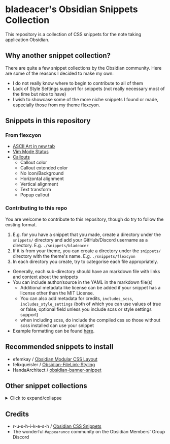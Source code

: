 # bladeacer's Obsidian Snippets Collection
This repository is a collection of CSS snippets for the note taking application Obsidian.

## Why another snippet collection?
There are quite a few snippet collections by the Obsidian community. Here are some of the reasons I decided to make my own:
- I do not really know where to begin to contribute to all of them
- Lack of Style Settings support for snippets (not really necessary most of the time but nice to have)
- I wish to showcase some of the more niche snippets I found or made, especially those from my theme flexcyon.

## Snippets in this repository
### From flexcyon
- [ASCII Art in new tab](./snippets/flexcyon/ascii-art/ascii-art.md)
- [Vim Mode Status](./snippets/flexcyon/vim-mode-status/vim-mode.md)
- [Callouts](./snippets/flexcyon/callouts/callouts.md)
  - Callout color
  - Callout extended color
  - No Icon/Background
  - Horizontal alignment
  - Vertical alignment
  - Text transform
  - Popup callout

### Contributing to this repo
You are welcome to contribute to this repository, though do try to follow the exsting format. 
1. E.g. for you have a snippet that you made, create a directory under the `snippets/` directory and add your GitHub/Discord username as a directory. E.g. `./snippets/bladeacer`
2. If it is from your theme, you can create a directory under the `snippets/` directory with the theme's name. E.g. `./snippets/flexcyon`
3. In each directory you create, try to categorise each file appropriately. 
- Generally, each sub-directory should have an markdown file with links and context about the snippets
- You can include author/source in the YAML in the markdown file(s)
  - Additional metadata like license can be added if your snippet has a license other than the MIT License.
  - You can also add metadata for credits, `includes_scss`, `includes_style_settings` (both of which you can use values of true or false, optional field unless you include scss or style settings support)
  - when including scss, do include the compiled css so those without scss installed can use your snippet
- Example formatting can be found [here](./snippets/flexcyon/ascii-art/ascii-art.md).


## Recommended snippets to install
- efemkay / [Obsidian Modular CSS Layout](https://github.com/efemkay/obsidian-modular-css-layout#wide-views)
- felixqueisler / [Obsidian-FileLink-Styling](https://github.com/felixqueisler/Obsidian-FileLink-Styling)
- HandaArchitect / [obsidian-banner-snippet](https://github.com/HandaArchitect/obsidian-banner-snippet)

## Other snippet collections
<details>
  <summary>Click to expand/collapse</summary>

- [#appearance](https://discord.com/channels/686053708261228577/702656734631821413) - Obsidian discord
- [Obsidian CSS Quick Guide](https://forum.obsidian.md/t/obsidian-css-quick-guide/58178) (forum) (mostly about using the inspector) -
- [CSS Variables at Obsidian Dev Docs](https://docs.obsidian.md/Reference/CSS+variables/CSS+variables)
- replete / [obsidian-minimal-theme-css-snippets](https://github.com/replete/obsidian-minimal-theme-css-snippets)
- SlRvb's [snippets collection](https://github.com/SlRvb/Obsidian--ITS-Theme/tree/main/Snippets) | [Guide](https://publish.obsidian.md/slrvb-docs/ITS+Theme/ITS+Theme)
- zamsyt / [obsidian-snippets](https://github.com/zamsyt/obsidian-snippets)
- ElsaTam /  [Obsidian-Stuff](https://github.com/ElsaTam/Obsidian-Stuff)
- KuiyueRO / [Obsidian-Miner](https://github.com/KuiyueRO/Obsidian-Miner)
- sailKiteV / [Obsidian-Snippets-and-Demos](https://github.com/sailKiteV/Obsidian-Snippets-and-Demos?tab=readme-ov-file)
- TfTHacker / [DashboardPlusPlus](https://github.com/TfTHacker/DashboardPlusPlus)
- eb2ai / [My-Checklists-and-Icons](https://github.com/eb2ai/My-Checklists-and-Icons?tab=readme-ov-file)
- xhuajin / [obsidian-sidenote-callout](https://github.com/xhuajin/obsidian-sidenote-callout/tree/main)
</details>

## Credits
- r-u-s-h-i-k-e-s-h / [Obsidian CSS Snippets](https://github.com/r-u-s-h-i-k-e-s-h/Obsidian-CSS-Snippets)
- The wonderful `#appearance` community on the Obsidian Members' Group Discord